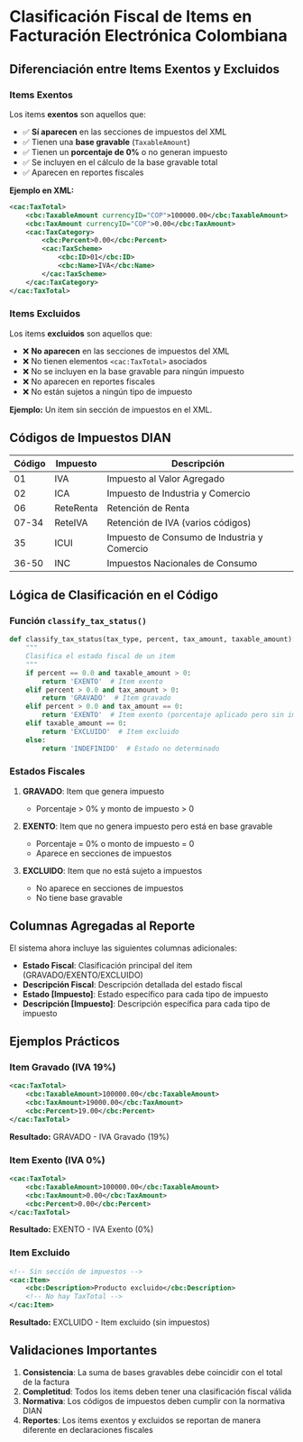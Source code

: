 # Clasificación Fiscal de Items en Facturación Electrónica Colombiana

## Diferenciación entre Items Exentos y Excluidos

### **Items Exentos**
Los items **exentos** son aquellos que:
- ✅ **Sí aparecen** en las secciones de impuestos del XML
- ✅ Tienen una **base gravable** (`TaxableAmount`)
- ✅ Tienen un **porcentaje de 0%** o no generan impuesto
- ✅ Se incluyen en el cálculo de la base gravable total
- ✅ Aparecen en reportes fiscales

**Ejemplo en XML:**
```xml
<cac:TaxTotal>
    <cbc:TaxableAmount currencyID="COP">100000.00</cbc:TaxableAmount>
    <cbc:TaxAmount currencyID="COP">0.00</cbc:TaxAmount>
    <cac:TaxCategory>
        <cbc:Percent>0.00</cbc:Percent>
        <cac:TaxScheme>
            <cbc:ID>01</cbc:ID>
            <cbc:Name>IVA</cbc:Name>
        </cac:TaxScheme>
    </cac:TaxCategory>
</cac:TaxTotal>
```

### **Items Excluidos**
Los items **excluidos** son aquellos que:
- ❌ **No aparecen** en las secciones de impuestos del XML
- ❌ No tienen elementos `<cac:TaxTotal>` asociados
- ❌ No se incluyen en la base gravable para ningún impuesto
- ❌ No aparecen en reportes fiscales
- ❌ No están sujetos a ningún tipo de impuesto

**Ejemplo:** Un item sin sección de impuestos en el XML.

## Códigos de Impuestos DIAN

| Código | Impuesto | Descripción |
|--------|----------|-------------|
| 01 | IVA | Impuesto al Valor Agregado |
| 02 | ICA | Impuesto de Industria y Comercio |
| 06 | ReteRenta | Retención de Renta |
| 07-34 | ReteIVA | Retención de IVA (varios códigos) |
| 35 | ICUI | Impuesto de Consumo de Industria y Comercio |
| 36-50 | INC | Impuestos Nacionales de Consumo |

## Lógica de Clasificación en el Código

### Función `classify_tax_status()`

```python
def classify_tax_status(tax_type, percent, tax_amount, taxable_amount):
    """
    Clasifica el estado fiscal de un item
    """
    if percent == 0.0 and taxable_amount > 0:
        return 'EXENTO'  # Item exento
    elif percent > 0.0 and tax_amount > 0:
        return 'GRAVADO'  # Item gravado
    elif percent > 0.0 and tax_amount == 0:
        return 'EXENTO'  # Item exento (porcentaje aplicado pero sin impuesto)
    elif taxable_amount == 0:
        return 'EXCLUIDO'  # Item excluido
    else:
        return 'INDEFINIDO'  # Estado no determinado
```

### Estados Fiscales

1. **GRAVADO**: Item que genera impuesto
   - Porcentaje > 0% y monto de impuesto > 0

2. **EXENTO**: Item que no genera impuesto pero está en base gravable
   - Porcentaje = 0% o monto de impuesto = 0
   - Aparece en secciones de impuestos

3. **EXCLUIDO**: Item que no está sujeto a impuestos
   - No aparece en secciones de impuestos
   - No tiene base gravable

## Columnas Agregadas al Reporte

El sistema ahora incluye las siguientes columnas adicionales:

- **Estado Fiscal**: Clasificación principal del item (GRAVADO/EXENTO/EXCLUIDO)
- **Descripción Fiscal**: Descripción detallada del estado fiscal
- **Estado [Impuesto]**: Estado específico para cada tipo de impuesto
- **Descripción [Impuesto]**: Descripción específica para cada tipo de impuesto

## Ejemplos Prácticos

### Item Gravado (IVA 19%)
```xml
<cac:TaxTotal>
    <cbc:TaxableAmount>100000.00</cbc:TaxableAmount>
    <cbc:TaxAmount>19000.00</cbc:TaxAmount>
    <cbc:Percent>19.00</cbc:Percent>
</cac:TaxTotal>
```
**Resultado:** GRAVADO - IVA Gravado (19%)

### Item Exento (IVA 0%)
```xml
<cac:TaxTotal>
    <cbc:TaxableAmount>100000.00</cbc:TaxableAmount>
    <cbc:TaxAmount>0.00</cbc:TaxAmount>
    <cbc:Percent>0.00</cbc:Percent>
</cac:TaxTotal>
```
**Resultado:** EXENTO - IVA Exento (0%)

### Item Excluido
```xml
<!-- Sin sección de impuestos -->
<cac:Item>
    <cbc:Description>Producto excluido</cbc:Description>
    <!-- No hay TaxTotal -->
</cac:Item>
```
**Resultado:** EXCLUIDO - Item excluido (sin impuestos)

## Validaciones Importantes

1. **Consistencia**: La suma de bases gravables debe coincidir con el total de la factura
2. **Completitud**: Todos los items deben tener una clasificación fiscal válida
3. **Normativa**: Los códigos de impuestos deben cumplir con la normativa DIAN
4. **Reportes**: Los items exentos y excluidos se reportan de manera diferente en declaraciones fiscales


